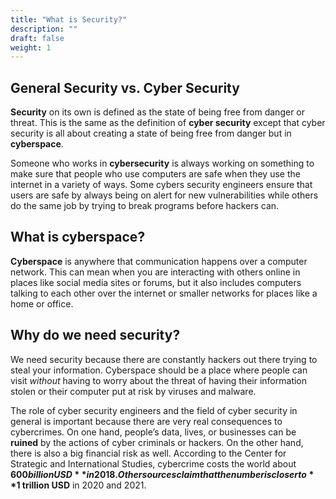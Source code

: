 ```yaml
---
title: "What is Security?"
description: ""
draft: false
weight: 1
---
```


## General Security vs. Cyber Security
**Security** on its own is defined as the state of being free from danger or threat. This is the same as the definition of **cyber security** except that cyber security is all about creating a state of being free from danger but in **cyberspace**. 

Someone who works in **cybersecurity** is always working on something to make sure that people who use computers are safe when they use the internet in a variety of ways. Some cybers security engineers ensure that users are safe by always being on alert for new vulnerabilities while others do the same job by trying to break programs before hackers can.

## What is cyberspace?
**Cyberspace** is anywhere that communication happens over a computer network. This can mean when you are interacting with others online in places like social media sites or forums, but it also includes computers talking to each other over the internet or smaller networks for places like a home or office.

## Why do we need security?
We need security because there are constantly hackers out there trying to steal your information. Cyberspace should be a place where people can visit *without* having to worry about the threat of having their information stolen or their computer put at risk by viruses and malware.

The role of cyber security engineers and the field of cyber security in general is important because there are very real consequences to cybercrimes. On one hand, people’s data, lives, or businesses can be **ruined** by the actions of cyber criminals or hackers. On the other hand, there is also a big financial risk as well. According to the Center for Strategic and International Studies, cybercrime costs the world about **$600 billion USD** in 2018. Other sources claim that the number is closer to **$1 trillion USD** in 2020 and 2021.